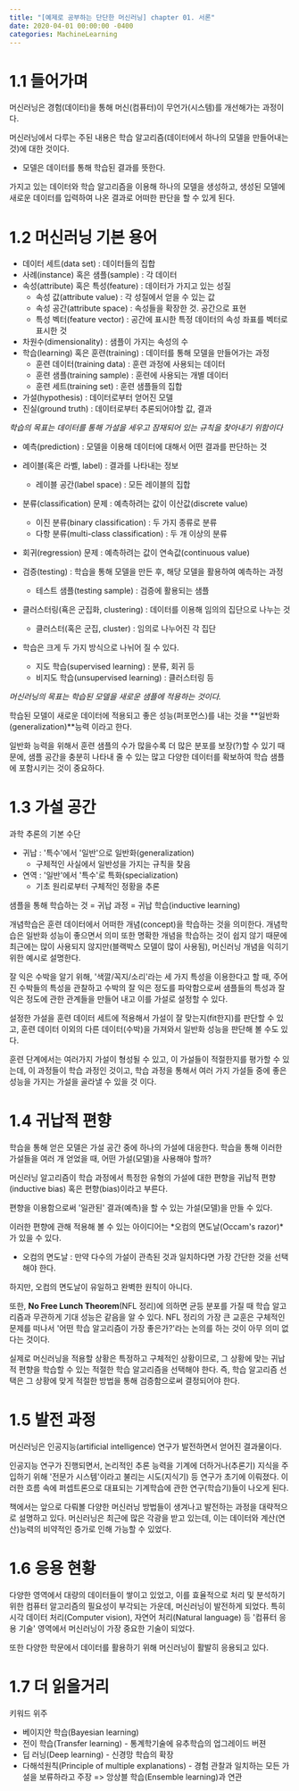 ```yaml
---
title: "[예제로 공부하는 단단한 머신러닝] chapter 01. 서론"
date: 2020-04-01 00:00:00 -0400
categories: MachineLearning
---
```


# 1.1 들어가며
머신러닝은 경험(데이터)을 통해 머신(컴퓨터)이 무언가(시스템)를 개선해가는 과정이다.

머신러닝에서 다루는 주된 내용은 학습 알고리즘(데이터에서 하나의 모델을 만들어내는 것)에 대한 것이다.
* 모델은 데이터를 통해 학습된 결과를 뜻한다.

가지고 있는 데이터와 학습 알고리즘을 이용해 하나의 모델을 생성하고, 생성된 모델에 새로운 데이터를 입력하여 나온 결과로 어떠한 판단을 할 수 있게 된다.

# 1.2 머신러닝 기본 용어
* 데이터 세트(data set) : 데이터들의 집합
* 사례(instance) 혹은 샘플(sample) : 각 데이터
* 속성(attribute) 혹은 특성(feature) : 데이터가 가지고 있는 성질
  * 속성 값(attribute value) : 각 성질에서 얻을 수 있는 값
  * 속성 공간(attribute space) : 속성들을 확장한 것. 공간으로 표현
  * 특성 벡터(feature vector) : 공간에 표시한 특정 데이터의 속성 좌표를 벡터로 표시한 것
* 차원수(dimensionality) : 샘플이 가지는 속성의 수
* 학습(learning) 혹은 훈련(training) : 데이터를 통해 모델을 만들어가는 과정
  * 훈련 데이터(training data) : 훈련 과정에 사용되는 데이터
  * 훈련 샘플(training sample) : 훈련에 사용되는 개별 데이터
  * 훈련 세트(training set) : 훈련 샘플들의 집합
* 가설(hypothesis) : 데이터로부터 얻어진 모델
* 진실(ground truth) : 데이터로부터 추론되어야할 값, 결과

*학습의 목표는 데이터를 통해 가설을 세우고 잠재되어 있는 규칙을 찾아내기 위함이다*

* 예측(prediction) : 모델을 이용해 데이터에 대해서 어떤 결과를 판단하는 것
* 레이블(혹은 라벨, label) : 결과를 나타내는 정보
  * 레이블 공간(label space) : 모든 레이블의 집합

* 분류(classification) 문제 : 예측하려는 값이 이산값(discrete value)
  * 이진 분류(binary classification) : 두 가지 종류로 분류
  * 다항 분류(multi-class classification) : 두 개 이상의 분류
* 회귀(regression) 문제 : 예측하려는 값이 연속값(continuous value)

* 검증(testing) : 학습을 통해 모델을 만든 후, 해당 모델을 활용하여 예측하는 과정
  * 테스트 샘플(testing sample) : 검증에 활용되는 샘플

* 클러스터링(횩은 군집화, clustering) : 데이터를 이용해 임의의 집단으로 나누는 것
  * 클러스터(혹은 군집, cluster) : 임의로 나누어진 각 집단

* 학습은 크게 두 가지 방식으로 나뉘어 질 수 있다.
  * 지도 학습(supervised learning) : 분류, 회귀 등
  * 비지도 학습(unsupervised learning) : 클러스터링 등

*머신러닝의 목표는 학습된 모델을 새로운 샘플에 적용하는 것이다.*

학습된 모델이 새로운 데이터에 적용되고 좋은 성능(퍼포먼스)를 내는 것을 **일반화(generalization)**능력 이라고 한다.

일반화 능력을 위해서 훈련 샘플의 수가 많을수록 더 많은 분포를 보장(?)할 수 있기 때문에, 샘플 공간을 충분히 나타내 줄 수 있는 많고 다양한 데이터를 확보하여 학습 샘플에 포함시키는 것이 중요하다.

# 1.3 가설 공간
과학 추론의 기본 수단
* 귀납 : '특수'에서 '일반'으로 일반화(generalization)
  * 구체적인 사실에서 일반성을 가지는 규칙을 찾음
* 연역 : '일반'에서 '특수'로 특화(specialization)
  * 기초 원리로부터 구체적인 정황을 추론

샘플을 통해 학습하는 것 = 귀납 과정 = 귀납 학습(inductive learning)

개념학습은 훈련 데이터에서 어떠한 개념(concept)을 학습하는 것을 의미한다. 개념학습은 일반화 성능이 좋으면서 의미 또한 명확한 개념을 학습하는 것이 쉽지 않기 때문에 최근에는 많이 사용되지 않지만(블랙박스 모델이 많이 사용됨), 머신러닝 개념을 익히기 위한 예시로 설명한다.

잘 익은 수박을 알기 위해, '색깔/꼭지/소리'라는 세 가지 특성을 이용한다고 할 때, 주어진 수박들의 특성을 관찰하고 수박의 잘 익은 정도를 파악함으로써 샘플들의 특성과 잘 익은 정도에 관한 관계들을 만들어 내고 이를 가설로 설정할 수 있다.

설정한 가설을 훈련 데이터 세트에 적용해서 가설이 잘 맞는지(fit한지)를 판단할 수 있고, 훈련 데이터 이외의 다른 데이터(수박)을 가져와서 일반화 성능을 판단해 볼 수도 있다.

훈련 단계에서는 여러가지 가설이 형성될 수 있고, 이 가설들이 적절한지를 평가할 수 있는데, 이 과정들이 학습 과정인 것이고, 학습 과정을 통해서 여러 가지 가설들 중에 좋은 성능을 가지는 가설을 골라낼 수 있을 것 이다.

# 1.4 귀납적 편향
학습을 통해 얻은 모델은 가설 공간 중에 하나의 가설에 대응한다. 학습을 통해 이러한 가설들을 여러 개 얻었을 때, 어떤 가설(모델)을 사용해야 할까?

머신러닝 알고리즘이 학습 과정에서 특정한 유형의 가설에 대한 편향을 귀납적 편향(inductive bias) 혹은 편향(bias)이라고 부른다.

편향을 이용함으로써 '일관된' 결과(예측)을 할 수 있는 가설(모델)을 만들 수 있다.

이러한 편향에 관해 적용해 볼 수 있는 아이디어는 *오컴의 면도날(Occam's razor)*가 있을 수 있다.
* 오컴의 면도날 : 만약 다수의 가설이 관측된 것과 일치하다면 가장 간단한 것을 선택해야 한다.

하지만, 오컴의 면도날이 유일하고 완벽한 원칙이 아니다.

또한, **No Free Lunch Theorem**(NFL 정리)에 의하면 균등 분포를 가질 때 학습 알고리즘과 무관하게 기대 성능은 같음을 알 수 있다. NFL 정리의 가장 큰 교훈은 구체적인 문제를 떠나서 '어떤 학습 알고리즘이 가장 좋은가?'라는 논의를 하는 것이 아무 의미 없다는 것이다.

실제로 머신러닝을 적용할 상황은 특정하고 구체적인 상황이므로, 그 상황에 맞는 귀납적 편향을 학습할 수 있는 적절한 학습 알고리즘을 선택해야 한다. 즉, 학습 알고리즘 선택은 그 상황에 맞게 적절한 방법을 통해 검증함으로써 결정되어야 한다.

# 1.5 발전 과정
머신러닝은 인공지능(artificial intelligence) 연구가 발전하면서 얻어진 결과물이다.

인공지능 연구가 진행되면서, 논리적인 추론 능력을 기계에 더하거나(추론기) 지식을 주입하기 위해 '전문가 시스템'이라고 불리는 시도(지식기) 등 연구가 초기에 이뤄졌다. 이러한 흐름 속에 퍼셉트론으로 대표되는 기계학습에 관한 연구(학습기)들이 나오게 된다.

책에서는 앞으로 다뤄볼 다양한 머신러닝 방법들이 생겨나고 발전하는 과정을 대략적으로 설명하고 있다. 머신러닝은 최근에 많은 각광을 받고 있는데, 이는 데이터와 계산(연산)능력의 비약적인 증가로 인해 가능할 수 있었다.

# 1.6 응용 현황
다양한 영역에서 대량의 데이터들이 쌓이고 있었고, 이를 효율적으로 처리 및 분석하기 위한 컴퓨터 알고리즘의 필요성이 부각되는 가운데, 머신러닝이 발전하게 되었다. 특히 시각 데이터 처리(Computer vision), 자연어 처리(Natural language) 등 '컴퓨터 응용 기술' 영역에서 머신러닝이 가장 중요한 기술이 되었다.

또한 다양한 학문에서 데이터를 활용하기 위해 머신러닝이 활발히 응용되고 있다.

 # 1.7 더 읽을거리
 키워드 위주
 - 베이지안 학습(Bayesian learning)
 - 전이 학습(Transfer learning) - 통계학기술에 유추학습의 업그레이드 버젼
 - 딥 러닝(Deep learning) - 신경망 학습의 확장
 - 다해석원칙(Principle of multiple explanations) - 경험 관찰과 일치하는 모든 가설을 보류하라고 주장 => 앙상블 학습(Ensemble learning)과 연관